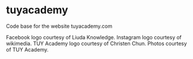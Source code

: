 # tuyacademy
Code base for the website tuyacademy.com

Facebook logo courtesy of Liuda Knowledge.
Instagram logo courtesy of wikimedia.
TUY Academy logo courtesy of Christen Chun.
Photos courtesy of TUY Academy.